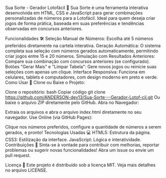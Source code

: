 Sua Sorte - Gerador Lotofácil 🎲
Sua Sorte é uma ferramenta interativa desenvolvida em HTML, CSS e JavaScript para gerar combinações personalizadas de números para a Lotofácil. Ideal para quem deseja criar jogos de forma prática, baseada em suas preferências e tendências observadas em concursos anteriores.

Funcionalidades 🛠️
Seleção Manual de Números: Escolha até 5 números preferidos diretamente na cartela interativa.
Geração Automática: O sistema completa sua seleção com números gerados automaticamente, permitindo criar jogos entre 15 e 20 números.
Simulação com Resultados Anteriores: Compare sua combinação com concursos anteriores (se configurado).
Botões "Gerar Mais" e "Limpar Tabela": Gere novos jogos ou reinicie suas seleções com apenas um clique.
Interface Responsiva: Funciona em celulares, tablets e computadores, com design moderno em preto e verde.
Como Usar 🚀
Clone ou Baixe o Projeto:

Clone o repositório:
bash
Copiar código
git clone https://github.com/ANDERSON-dev13/Sua-Sorte---Gerador-Lotof-cil.git
Ou baixe o arquivo ZIP diretamente pelo GitHub.
Abra no Navegador:

Extraia os arquivos e abra o arquivo index.html diretamente no seu navegador.
Use Online (via GitHub Pages):


Clique nos números preferidos, configure a quantidade de números a serem gerados, e pronto!
Tecnologias Usadas 💻
HTML5: Estrutura da página.
CSS3: Estilização da interface.
JavaScript: Lógica e interatividade.
Contribuições 🤝
Sinta-se à vontade para contribuir com melhorias, reportar problemas ou sugerir novas funcionalidades! Abra um issue ou envie um pull request.

Licença 📜
Este projeto é distribuído sob a licença MIT. Veja mais detalhes no arquivo LICENSE.
